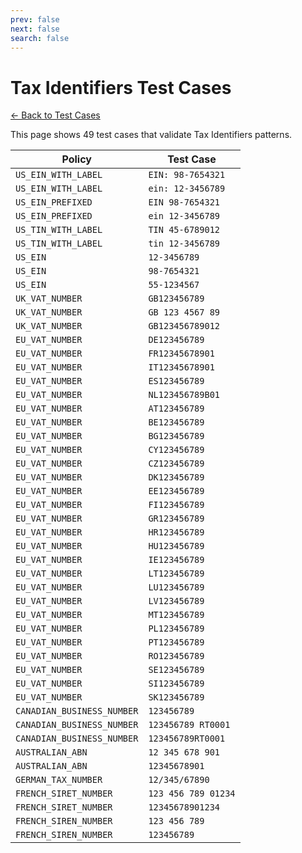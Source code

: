 ```yaml
---
prev: false
next: false
search: false
---
```


# Tax Identifiers Test Cases

[← Back to Test Cases](/api/test-cases)

This page shows 49 test cases that validate Tax Identifiers patterns.

| Policy | Test Case |
|--------|-----------|
| `US_EIN_WITH_LABEL` | `EIN: 98-7654321` |
| `US_EIN_WITH_LABEL` | `ein: 12-3456789` |
| `US_EIN_PREFIXED` | `EIN 98-7654321` |
| `US_EIN_PREFIXED` | `ein 12-3456789` |
| `US_TIN_WITH_LABEL` | `TIN 45-6789012` |
| `US_TIN_WITH_LABEL` | `tin 12-3456789` |
| `US_EIN` | `12-3456789` |
| `US_EIN` | `98-7654321` |
| `US_EIN` | `55-1234567` |
| `UK_VAT_NUMBER` | `GB123456789` |
| `UK_VAT_NUMBER` | `GB 123 4567 89` |
| `UK_VAT_NUMBER` | `GB123456789012` |
| `EU_VAT_NUMBER` | `DE123456789` |
| `EU_VAT_NUMBER` | `FR12345678901` |
| `EU_VAT_NUMBER` | `IT12345678901` |
| `EU_VAT_NUMBER` | `ES123456789` |
| `EU_VAT_NUMBER` | `NL123456789B01` |
| `EU_VAT_NUMBER` | `AT123456789` |
| `EU_VAT_NUMBER` | `BE123456789` |
| `EU_VAT_NUMBER` | `BG123456789` |
| `EU_VAT_NUMBER` | `CY123456789` |
| `EU_VAT_NUMBER` | `CZ123456789` |
| `EU_VAT_NUMBER` | `DK123456789` |
| `EU_VAT_NUMBER` | `EE123456789` |
| `EU_VAT_NUMBER` | `FI123456789` |
| `EU_VAT_NUMBER` | `GR123456789` |
| `EU_VAT_NUMBER` | `HR123456789` |
| `EU_VAT_NUMBER` | `HU123456789` |
| `EU_VAT_NUMBER` | `IE123456789` |
| `EU_VAT_NUMBER` | `LT123456789` |
| `EU_VAT_NUMBER` | `LU123456789` |
| `EU_VAT_NUMBER` | `LV123456789` |
| `EU_VAT_NUMBER` | `MT123456789` |
| `EU_VAT_NUMBER` | `PL123456789` |
| `EU_VAT_NUMBER` | `PT123456789` |
| `EU_VAT_NUMBER` | `RO123456789` |
| `EU_VAT_NUMBER` | `SE123456789` |
| `EU_VAT_NUMBER` | `SI123456789` |
| `EU_VAT_NUMBER` | `SK123456789` |
| `CANADIAN_BUSINESS_NUMBER` | `123456789` |
| `CANADIAN_BUSINESS_NUMBER` | `123456789 RT0001` |
| `CANADIAN_BUSINESS_NUMBER` | `123456789RT0001` |
| `AUSTRALIAN_ABN` | `12 345 678 901` |
| `AUSTRALIAN_ABN` | `12345678901` |
| `GERMAN_TAX_NUMBER` | `12/345/67890` |
| `FRENCH_SIRET_NUMBER` | `123 456 789 01234` |
| `FRENCH_SIRET_NUMBER` | `12345678901234` |
| `FRENCH_SIREN_NUMBER` | `123 456 789` |
| `FRENCH_SIREN_NUMBER` | `123456789` |
